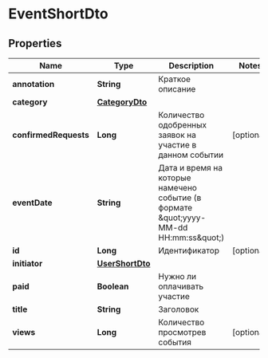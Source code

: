 # EventShortDto

## Properties
Name | Type | Description | Notes
------------ | ------------- | ------------- | -------------
**annotation** | **String** | Краткое описание | 
**category** | [**CategoryDto**](CategoryDto.md) |  | 
**confirmedRequests** | **Long** | Количество одобренных заявок на участие в данном событии |  [optional]
**eventDate** | **String** | Дата и время на которые намечено событие (в формате \&quot;yyyy-MM-dd HH:mm:ss\&quot;) | 
**id** | **Long** | Идентификатор |  [optional]
**initiator** | [**UserShortDto**](UserShortDto.md) |  | 
**paid** | **Boolean** | Нужно ли оплачивать участие | 
**title** | **String** | Заголовок | 
**views** | **Long** | Количество просмотрев события |  [optional]
